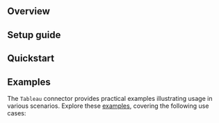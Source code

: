 ## Overview

[//]: # (TODO: Add overview mentioning the purpose of the module, supported REST API versions, and other high-level details.)

## Setup guide

[//]: # (TODO: Add detailed steps to obtain credentials and configure the module.)

## Quickstart

[//]: # (TODO: Add a quickstart guide to demonstrate a basic functionality of the module, including sample code snippets.)

## Examples

The `Tableau` connector provides practical examples illustrating usage in various scenarios. Explore these [examples](https://github.com/module-ballerinax-tableau/tree/main/examples/), covering the following use cases:

[//]: # (TODO: Add examples)
